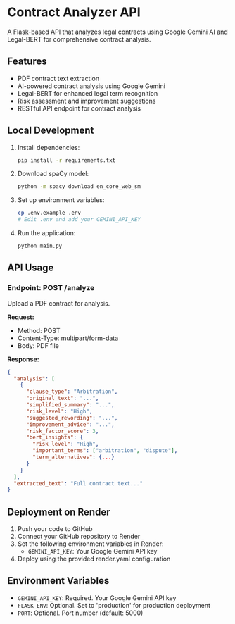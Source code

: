 # Contract Analyzer API

A Flask-based API that analyzes legal contracts using Google Gemini AI and Legal-BERT for comprehensive contract analysis.

## Features

- PDF contract text extraction
- AI-powered contract analysis using Google Gemini
- Legal-BERT for enhanced legal term recognition
- Risk assessment and improvement suggestions
- RESTful API endpoint for contract analysis

## Local Development

1. Install dependencies:
   ```bash
   pip install -r requirements.txt
   ```

2. Download spaCy model:
   ```bash
   python -m spacy download en_core_web_sm
   ```

3. Set up environment variables:
   ```bash
   cp .env.example .env
   # Edit .env and add your GEMINI_API_KEY
   ```

4. Run the application:
   ```bash
   python main.py
   ```

## API Usage

### Endpoint: POST /analyze

Upload a PDF contract for analysis.

**Request:**
- Method: POST
- Content-Type: multipart/form-data
- Body: PDF file

**Response:**
```json
{
  "analysis": [
    {
      "clause_type": "Arbitration",
      "original_text": "...",
      "simplified_summary": "...",
      "risk_level": "High",
      "suggested_rewording": "...",
      "improvement_advice": "...",
      "risk_factor_score": 3,
      "bert_insights": {
        "risk_level": "High",
        "important_terms": ["arbitration", "dispute"],
        "term_alternatives": {...}
      }
    }
  ],
  "extracted_text": "Full contract text..."
}
```

## Deployment on Render

1. Push your code to GitHub
2. Connect your GitHub repository to Render
3. Set the following environment variables in Render:
   - `GEMINI_API_KEY`: Your Google Gemini API key
4. Deploy using the provided render.yaml configuration

## Environment Variables

- `GEMINI_API_KEY`: Required. Your Google Gemini API key
- `FLASK_ENV`: Optional. Set to 'production' for production deployment
- `PORT`: Optional. Port number (default: 5000)
